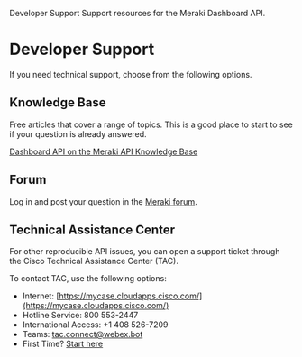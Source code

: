 <seotitle>Developer Support</seotitle>
<seodescription>Support resources for the Meraki Dashboard API.</seodescription>

# Developer Support

If you need technical support, choose from the following options. 

## Knowledge Base

Free articles that cover a range of topics. This is a good place to start to see if your question is already answered.

[Dashboard API on the Meraki API Knowledge Base](https://documentation.meraki.com/General_Administration/Other_Topics/Cisco_Meraki_Dashboard_API)


## Forum

Log in and post your question in the [Meraki forum](https://community.meraki.com/t5/Developers-APIs/bd-p/api).


## Technical Assistance Center

For other reproducible API issues, you can open a support ticket through the Cisco Technical Assistance Center (TAC). 

To contact TAC, use the following options:

* Internet: [https://mycase.cloudapps.cisco.com/](https://mycase.cloudapps.cisco.com/)
* Hotline Service: 800 553-2447
* International Access: +1 408 526-7209
* Teams: tac.connect@webex.bot
* First Time? [Start here](http://cs.co/first-time)
